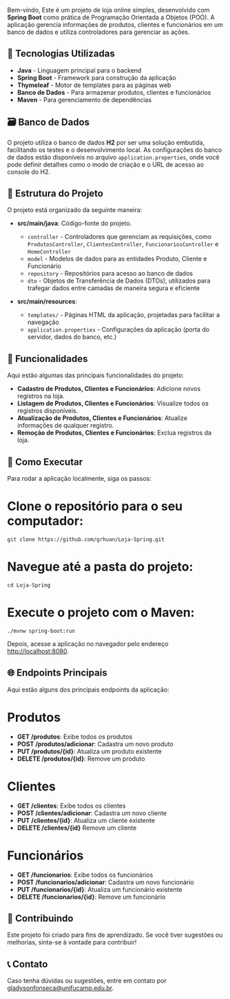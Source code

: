 Bem-vindo, Este é um projeto de loja online simples, desenvolvido com **Spring Boot** como prática de Programação Orientada a Objetos (POO). A aplicação gerencia informações de produtos, clientes e funcionários em um banco de dados e utiliza controladores para gerenciar as ações.

## 🔧 Tecnologias Utilizadas

- **Java** - Linguagem principal para o backend
- **Spring Boot** - Framework para construção da aplicação
- **Thymeleaf** - Motor de templates para as páginas web
- **Banco de Dados** - Para armazenar produtos, clientes e funcionários
- **Maven** - Para gerenciamento de dependências

## 🗃️ Banco de Dados

O projeto utiliza o banco de dados **H2** por ser uma solução embutida, facilitando os testes e o desenvolvimento local. As configurações do banco de dados estão disponíveis no arquivo `application.properties`, onde você pode definir detalhes como o modo de criação e o URL de acesso ao console do H2.

## 📂 Estrutura do Projeto

O projeto está organizado da seguinte maneira:

- **src/main/java**: Código-fonte do projeto.
  - `controller` - Controladores que gerenciam as requisições, como `ProdutosController`, `ClientesController`, `FuncionariosController` e `HomeController`
  - `model` - Modelos de dados para as entidades Produto, Cliente e Funcionário
  - `repository` - Repositórios para acesso ao banco de dados
  - `dto` - Objetos de Transferência de Dados (DTOs), utilizados para trafegar dados entre camadas de maneira segura e eficiente

- **src/main/resources**:
  - `templates/` - Páginas HTML da aplicação, projetadas para facilitar a navegação
  - `application.properties` - Configurações da aplicação (porta do servidor, dados do banco, etc.)

## 🌟 Funcionalidades

Aqui estão algumas das principais funcionalidades do projeto:

- **Cadastro de Produtos, Clientes e Funcionários**: Adicione novos registros na loja.
- **Listagem de Produtos, Clientes e Funcionários**: Visualize todos os registros disponíveis.
- **Atualização de Produtos, Clientes e Funcionários**: Atualize informações de qualquer registro.
- **Remoção de Produtos, Clientes e Funcionários**: Exclua registros da loja.

## 🚀 Como Executar

Para rodar a aplicação localmente, siga os passos:


# Clone o repositório para o seu computador:
```
git clone https://github.com/grhuan/Loja-Spring.git
```
# Navegue até a pasta do projeto:
```
cd Loja-Spring
```
# Execute o projeto com o Maven:
```
./mvnw spring-boot:run
```

Depois, acesse a aplicação no navegador pelo endereço [http://localhost:8080](http://localhost:8080).

## 🌐 Endpoints Principais

Aqui estão alguns dos principais endpoints da aplicação:

# Produtos
- **GET /produtos**: Exibe todos os produtos
- **POST /produtos/adicionar**: Cadastra um novo produto
- **PUT /produtos/{id}**: Atualiza um produto existente
- **DELETE /produtos/{id}**: Remove um produto

# Clientes
- **GET /clientes**: Exibe todos os clientes
- **POST /clientes/adicionar**: Cadastra um novo cliente
- **PUT /clientes/{id}**: Atualiza um cliente existente
- **DELETE /clientes/{id}** Remove um cliente

# Funcionários
- **GET /funcionarios**: Exibe todos os funcionários
- **POST /funcionarios/adicionar**: Cadastra um novo funcionário
- **PUT /funcionarios/{id}**: Atualiza um funcionário existente
- **DELETE /funcionarios/{id}**: Remove um funcionário

## 💬 Contribuindo

Este projeto foi criado para fins de aprendizado. Se você tiver sugestões ou melhorias, sinta-se à vontade para contribuir!

## 📞 Contato

Caso tenha dúvidas ou sugestões, entre em contato por [gladysonfonseca@unifucamp.edu.br](mailto:gladysonfonseca@unifucamp.edu.br).
